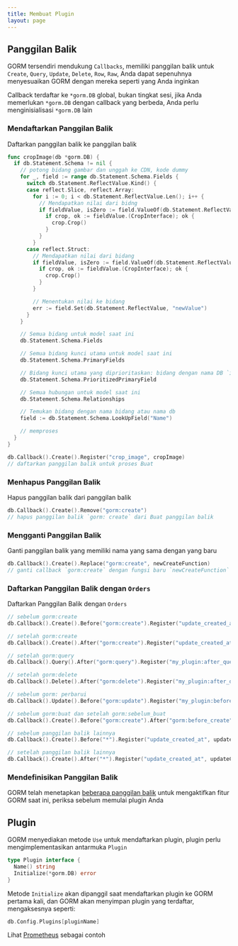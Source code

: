 ```yaml
---
title: Membuat Plugin
layout: page
---
```


## Panggilan Balik

GORM tersendiri mendukung `Callbacks`, memiliki panggilan balik untuk `Create`, `Query`, `Update`, `Delete`, `Row`, `Raw`, Anda dapat sepenuhnya menyesuaikan GORM dengan mereka seperti yang Anda inginkan

Callback terdaftar ke `*gorm.DB` global, bukan tingkat sesi, jika Anda memerlukan `*gorm.DB` dengan callback yang berbeda, Anda perlu menginisialisasi `*gorm.DB` lain

### Mendaftarkan Panggilan Balik

Daftarkan panggilan balik ke panggilan balik

```go
func cropImage(db *gorm.DB) {
  if db.Statement.Schema != nil {
    // potong bidang gambar dan unggah ke CDN, kode dummy
    for _, field := range db.Statement.Schema.Fields {
      switch db.Statement.ReflectValue.Kind() {
      case reflect.Slice, reflect.Array:
        for i := 0; i < db.Statement.ReflectValue.Len(); i++ {
          // Mendapatkan nilai dari bidng
          if fieldValue, isZero := field.ValueOf(db.Statement.ReflectValue.Index(i)); !isZero {
            if crop, ok := fieldValue.(CropInterface); ok {
              crop.Crop()
            }
          }
        }
      case reflect.Struct:
        // Mendapatkan nilai dari bidang
        if fieldValue, isZero := field.ValueOf(db.Statement.ReflectValue); !isZero {
          if crop, ok := fieldValue.(CropInterface); ok {
            crop.Crop()
          }
        }

        // Menentukan nilai ke bidang
        err := field.Set(db.Statement.ReflectValue, "newValue")
      }
    }

    // Semua bidang untuk model saat ini
    db.Statement.Schema.Fields

    // Semua bidang kunci utama untuk model saat ini
    db.Statement.Schema.PrimaryFields

    // Bidang kunci utama yang diprioritaskan: bidang dengan nama DB `id` atau kunci utama pertama yang ditentukan
    db.Statement.Schema.PrioritizedPrimaryField

    // Semua hubungan untuk model saat ini
    db.Statement.Schema.Relationships

    // Temukan bidang dengan nama bidang atau nama db
    field := db.Statement.Schema.LookUpField("Name")

    // memproses
  }
}

db.Callback().Create().Register("crop_image", cropImage)
// daftarkan panggilan balik untuk proses Buat
```

### Menhapus Panggilan Balik

Hapus panggilan balik dari panggilan balik

```go
db.Callback().Create().Remove("gorm:create")
// hapus panggilan balik `gorm: create` dari Buat panggilan balik
```

### Mengganti Panggilan Balik

Ganti panggilan balik yang memiliki nama yang sama dengan yang baru

```go
db.Callback().Create().Replace("gorm:create", newCreateFunction)
// ganti callback `gorm:create` dengan fungsi baru `newCreateFunction` untuk proses Create
```

### Daftarkan Panggilan Balik dengan `Orders`

Daftarkan Panggilan Balik dengan `Orders`

```go
// sebelum gorm:create
db.Callback().Create().Before("gorm:create").Register("update_created_at", updateCreated)

// setelah gorm:create
db.Callback().Create().After("gorm:create").Register("update_created_at", updateCreated)

// setelah gorm:query
db.Callback().Query().After("gorm:query").Register("my_plugin:after_query", afterQuery)

// setelah gorm:delete
db.Callback().Delete().After("gorm:delete").Register("my_plugin:after_delete", afterDelete)

// sebelum gorm: perbarui
db.Callback().Update().Before("gorm:update").Register("my_plugin:before_update", beforeUpdate)

// sebelum gorm:buat dan setelah gorm:sebelum_buat
db.Callback().Create().Before("gorm:create").After("gorm:before_create").Register("my_plugin:before_create", beforeCreate)

// sebelum panggilan balik lainnya
db.Callback().Create().Before("*").Register("update_created_at", updateCreated)

// setelah panggilan balik lainnya
db.Callback().Create().After("*").Register("update_created_at", updateCreated)
```

### Mendefinisikan Panggilan Balik

GORM telah menetapkan [beberapa panggilan balik](https://github.com/go-gorm/gorm/blob/master/callbacks/callbacks.go) untuk mengaktifkan fitur GORM saat ini, periksa sebelum memulai plugin Anda

## Plugin

GORM menyediakan metode `Use` untuk mendaftarkan plugin, plugin perlu mengimplementasikan antarmuka `Plugin`

```go
type Plugin interface {
  Name() string
  Initialize(*gorm.DB) error
}
```

Metode `Initialize` akan dipanggil saat mendaftarkan plugin ke GORM pertama kali, dan GORM akan menyimpan plugin yang terdaftar, mengaksesnya seperti:

```go
db.Config.Plugins[pluginName]
```

Lihat [Prometheus](prometheus.html) sebagai contoh
